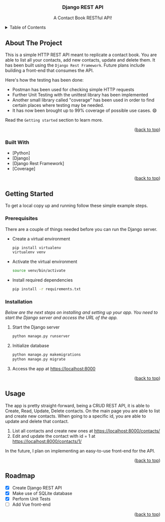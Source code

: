 <div id="top"></div>

<!-- PROJECT LOGO -->
<br />
<div align="center">

  <h3 align="center">Django REST API</h3>

  <p align="center">
    A Contact Book RESTful API!
  </p>
</div>


<!-- TABLE OF CONTENTS -->
<details>
  <summary>Table of Contents</summary>
  <ol>
    <li>
      <a href="#about-the-project">About The Project</a>
      <ul>
        <li><a href="#built-with">Built With</a></li>
      </ul>
    </li>
    <li>
      <a href="#getting-started">Getting Started</a>
      <ul>
        <li><a href="#prerequisites">Prerequisites</a></li>
        <li><a href="#installation">Installation</a></li>
      </ul>
    </li>
    <li><a href="#usage">Usage</a></li>
    <li><a href="#roadmap">Roadmap</a></li>
  </ol>
</details>



<!-- ABOUT THE PROJECT -->
## About The Project

This is a simple HTTP REST API meant to replicate a contact book. You are able to list all your contacts, add new contacts, update and delete them. It has been built using the `Django Rest Framework`. Future plans include building a front-end that consumes the API.

Here's how the testing has been done:
* Postman has been used for checking simple HTTP requests
* Further Unit Testing with the unittest library has been implemented
* Another small library called "coverage" has been used in order to find certain places where testing may be needed. 
* It has now been brought up to 99% coverage of possible use cases. :smile:

Read the `Getting started` section to learn more.

<p align="right">(<a href="#top">back to top</a>)</p>



### Built With

* [Python]
* [Django]
* [Django Rest Framework]
* [Coverage]


<p align="right">(<a href="#top">back to top</a>)</p>



<!-- GETTING STARTED -->
## Getting Started

To get a local copy up and running follow these simple example steps.

### Prerequisites

There are a couple of things needed before you can run the Django server.
* Create a virtual environment
  ```sh
  pip install virtualenv
  virtualenv venv
  ```

* Activate the virtual environment
  ```sh
  source venv/bin/activate
  ```

* Install required dependencies
  ```sh
  pip install -r requirements.txt
  ```

### Installation

_Below are the next steps on installing and setting up your app. You need to start the Django server and access the URL of the app._

1. Start the Django server
   ```sh
   python manage.py runserver
   ```

2. Initialize database
   ```sh
   python manage.py makemigrations
   python manage.py migrate
   ```

3. Access the app at [https://localhost:8000](https://localhost:8000)

<p align="right">(<a href="#top">back to top</a>)</p>



<!-- USAGE EXAMPLES -->
## Usage

The app is pretty straight-forward, being a CRUD REST API, it is able to Create, Read, Update, Delete contacts. On the main page you are able to list and create new contacts. When going to a specific id, you are able to update and delete that contact.

1. List all contacts and create new ones at [https://localhost:8000/contacts/](https://localhost:8000/contacts/)
2. Edit and update the contact with id = 1 at [https://localhost:8000/contacts/1/](https://localhost:8000/contacts/1/)

In the future, I plan on implementing an easy-to-use front-end for the API.
<p align="right">(<a href="#top">back to top</a>)</p>



<!-- ROADMAP -->
## Roadmap

- [x] Create Django REST API
- [x] Make use of SQLite database
- [x] Perform Unit Tests
- [ ] Add Vue front-end

<p align="right">(<a href="#top">back to top</a>)</p>

